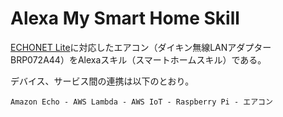 # Alexa My Smart Home Skill

[ECHONET Lite](https://echonet.jp/spec_g/#standard-01)に対応したエアコン（ダイキン無線LANアダプターBRP072A44）をAlexaスキル（スマートホームスキル）である。

デバイス、サービス間の連携は以下のとおり。

```
Amazon Echo - AWS Lambda - AWS IoT - Raspberry Pi - エアコン
```
